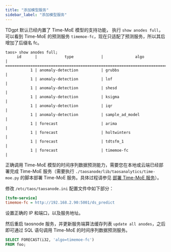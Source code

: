 ```yaml
---
title: "添加模型服务"
sidebar_label: "添加模型服务"
---
```


TDgpt 默认已经内置了 Time-MoE 模型的支持功能， 执行 `show anodes full`，可以看到 Time-MoE 的预测服务 `timemoe-fc`，现在只适配了预测服务，所以其后增加了后缀名 fc。
```shell
taos> show anodes full;
     id      |            type            |              algo              |
============================================================================
           1 | anomaly-detection          | grubbs                         |
           1 | anomaly-detection          | lof                            |
           1 | anomaly-detection          | shesd                          |
           1 | anomaly-detection          | ksigma                         |
           1 | anomaly-detection          | iqr                            |
           1 | anomaly-detection          | sample_ad_model                |
           1 | forecast                   | arima                          |
           1 | forecast                   | holtwinters                    |
           1 | forecast                   | tdtsfm_1                       |
           1 | forecast                   | timemoe-fc                     |
```

正确调用 Time-MoE 模型的时间序列数据预测能力，需要您在本地或云端已经部署完成 Time-MoE 服务（需要执行 `./taosanode/lib/taosanalytics/time-moe.py` 的脚本部署 Time-MoE
服务。具体过程请参见 [部署 Time-MoE 服务](./02-deploy-timemoe)）。

修改 `/etc/taos/taosanode.ini` 配置文件中如下部分：

```ini
[tsfm-service]
timemoe-fc = http://192.168.2.90:5001/ds_predict
```

设置正确的 IP 和端口，以及服务地址。

然后重启 taosnode 服务，并更新服务端算法缓存列表 `update all anodes`，之后即可通过 SQL 语句调用 Time-MoE 的时间序列数据预测服务。

```sql
SELECT FORECAST(i32, 'algo=timemoe-fc') 
FROM foo;
```
